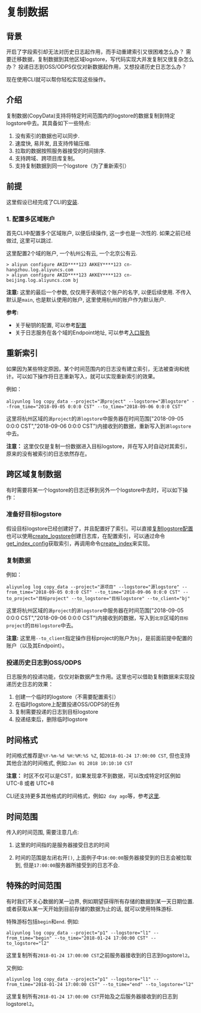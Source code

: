# 复制数据

## 背景
开启了字段索引却无法对历史日志起作用，而手动重建索引又很困难怎么办？
需要迁移数据，复制数据到其他区域logstore，写代码实现大并发复制又很复杂怎么办？
投递日志到OSS/ODPS仅仅对新数据起作用，又想投递历史日志怎么办？

现在使用CLI就可以帮你轻松实现这些操作。

## 介绍
复制数据(CopyData)支持将特定时间范围内的logstore的数据复制到特定logstore中去。其具备如下一些特点:

1. 没有索引的数据也可以同步.
2. 速度快, 易并发, 且支持传输压缩.
3. 拉取的数据按照服务器接受的时间排序.
4. 支持跨域、跨项目库复制。
5. 支持复制数据到同一个logstore（为了重新索引）

## 前提
这里假设已经完成了CLI的[安装](http://aliyun-log-cli.readthedocs.io/en/latest/README_CN.html#id1).

### 1. 配置多区域账户

首先CLI中配置多个区域账户, 以便后续操作, 这一步也是一次性的. 如果之前已经做过, 这里可以跳过.

这里配置2个域的账户, 一个杭州公有云, 一个北京公有云.

```shell
> aliyun configure AKID****123 AKKEY****123 cn-hangzhou.log.aliyuncs.com
> aliyun configure AKID****123 AKKEY****123 cn-beijing.log.aliyuncs.com bj
```

**注意:** 这里的最后一个参数, 仅仅用于表明这个账户的名字, 以便后续使用. 不传入默认是`main`, 也是默认使用的账户, 这里使用杭州的账户作为默认账户.

**参考:**

- 关于秘钥的配置, 可以参考[配置](https://help.aliyun.com/document_detail/29064.html?spm=5176.doc29063.2.5.6Jz1cJ)
- 关于日志服务在各个域的Endpoint地址, 可以参考[入口服务](https://help.aliyun.com/document_detail/29008.html?spm=5176.doc29064.2.4.0tdmB5)

## 重新索引
如果因为某些特定原因，某个时间范围内的日志没有建立索引，无法被查询和统计。可以如下操作将日志重新写入，就可以实现重新索引的效果。

例如：

```shell
aliyunlog log copy_data --project="源project" --logstore="源logstore" --from_time="2018-09-05 0:0:0 CST" --to_time="2018-09-06 0:0:0 CST"
```

这里将杭州区域的`源project`的`源logstore`中服务器在时间范围["2018-09-05 0:0:0 CST","2018-09-06 0:0:0 CST")内接收到的数据，重新写入到`源logstore`中去。

**注意：**
这里仅仅是复制一份数据进入目标logstore，并在写入时自动对其索引，原来的没有被索引的日志依然存在。

## 跨区域复制数据
有时需要将某一个logstore的日志迁移到另外一个logstore中去时，可以如下操作：

### 准备好目标logstore
假设目标logstore已经创建好了，并且配置好了索引。可以直接[复制logstore配置](https://aliyun-log-cli.readthedocs.io/en/latest/tutorials/tutorial_manage_cross_region_copy.html)
也可以使用[create_logstore](https://aliyun-log-cli.readthedocs.io/en/latest/api.html#aliyun.log.LogClient.copy_logstore)创建日志库，在配置索引，可以通过命令[get_index_config](https://aliyun-log-cli.readthedocs.io/en/latest/api.html#aliyun.log.LogClient.get_index_config)获取索引，再调用命令[create_index](https://aliyun-log-cli.readthedocs.io/en/latest/api.html#aliyun.log.LogClient.create_index)来实现。


### 复制数据

例如：

```shell
aliyunlog log copy_data --project="源项目" --logstore="源logstore" --from_time="2018-09-05 0:0:0 CST" --to_time="2018-09-06 0:0:0 CST" --to_project="目标project" --to_logstore="目标logstore" --to_client="bj"
```

这里将杭州区域的`源project`的`源logstore`中服务器在时间范围["2018-09-05 0:0:0 CST","2018-09-06 0:0:0 CST")内接收到的数据，写入到`北京`区域的`目标project`的`目标logstore`中去。

**注意:**
这里用`--to_client`指定操作目标project的账户为`bj`，是前面前提中配置的账户（以及其Endpoint）。


### 投递历史日志到OSS/ODPS
日志服务的投递功能，仅仅对新数据产生作用。这里也可以借助复制数据来实现投递历史日志的效果：

1. 创建一个临时的logstore（不需要配置索引）
2. 在临时logstore上配置投递OSS/ODPS的任务
3. 复制需要投递的日志到目标logstore
4. 投递结束后，删除临时logstore


## 时间格式
时间格式推荐是`%Y-%m-%d %H:%M:%S %Z`, 如`2018-01-24 17:00:00 CST`, 但也支持其他合法的时间格式, 例如:`Jan 01 2018 10:10:10 CST`

**注意：** 时区不仅可以是CST，如果发现拿不到数据，可以改成特定时区例如 UTC-8 或者 UTC+8

CLI还支持更多其他格式的时间格式，例如`2 day ago`等，参考[这里](https://aliyun-log-cli.readthedocs.io/en/latest/tutorials/tutorial_human_readable_datetime.html).


## 时间范围
传入的时间范围, 需要注意几点:

1. 这里的时间指的是服务器接受日志的时间

2. 时间的范围是左闭右开`[)`, 上面例子中`16:00:00`服务器接受到的日志会被拉取到, 但是`17:00:00`服务器所接受到的日志不会.


## 特殊的时间范围
有时我们不关心数据的某一边界, 例如期望获得所有存储的数据到某一天日期位置. 或者获取从某一天开始到目前存储的数据为止的话, 就可以使用特殊游标. 

特殊游标包括`begin`和`end`. 例如:

```shell
aliyunlog log copy_data --project="p1" --logstore="l1" --from_time="begin" --to_time="2018-01-24 17:00:00 CST" --to_logstore="l2"
```

这里复制所有`2018-01-24 17:00:00 CST`之前服务器接收到的日志到logstore`l2`。


又例如:

```shell
aliyunlog log copy_data --project="p1" --logstore="l1" --from_time="2018-01-24 17:00:00 CST" --to_time="end" --to_logstore="l2"
```

这里复制所有`2018-01-24 17:00:00 CST`开始及之后服务器接收到的日志到logstore`l2`。